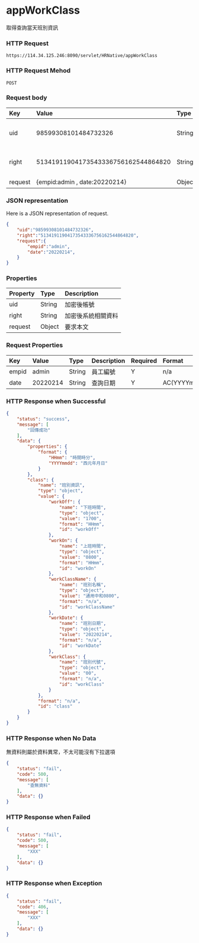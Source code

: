 # appWorkClass
取得查詢當天班別資訊

### HTTP Request
```
https://114.34.125.246:8090/servlet/HRNative/appWorkClass
```

### HTTP Request Mehod
```
POST
```

### Request body
| Key | Value | Type | Description |
|:----------|:-------------|:-----|:------------|
| uid | 98599308101484732326 | String | 需透過appLogin取得
| right | 51341911904173543336756162544864820 | String | 需透過appLogin取得 |
| request | {empid:admin , date:20220214} | Object | 查詢條件

### JSON representation
Here is a JSON representation of request.
```json
{
    "uid":"98599308101484732326",
    "right":"51341911904173543336756162544864820",
    "request":{
        "empid":"admin", 
        "date":"20220214",
    }
}
```

### Properties
| Property | Type | Description |
|:---------|:-----|:------------|
| uid   | String | 加密後帳號 |
| right | String | 加密後系統相關資料 |
| request | Object | 要求本文 |

### Request Properties
| Key | Value | Type | Description | Required | Format |
|:----------|:-------------|:-----|:------------|:------------|:------------|
| empid | admin | String | 員工編號 | Y | n/a |
| date | 20220214 | String | 查詢日期 | Y | AC(YYYYmmdd) |

### HTTP Response when Successful
```json
{
    "status": "success",
    "message": [
        "回傳成功"
    ],
    "data": {
        "properties": {
            "format": {
                "HHmm": "時間時分",
                "YYYYmmdd": "西元年月日"
            }
        },
        "class": {
            "name": "班別資訊",
            "type": "object",
            "value": {
                "workOff": {
                    "name": "下班時間",
                    "type": "object",
                    "value": "1700",
                    "format": "HHmm",
                    "id": "workOff"
                },
                "workOn": {
                    "name": "上班時間",
                    "type": "object",
                    "value": "0800",
                    "format": "HHmm",
                    "id": "workOn"
                },
                "workClassName": {
                    "name": "班別名稱",
                    "type": "object",
                    "value": "通用中和0800",
                    "format": "n/a",
                    "id": "workClassName"
                },
                "workDate": {
                    "name": "班別日期",
                    "type": "object",
                    "value": "20220214",
                    "format": "n/a",
                    "id": "workDate"
                },
                "workClass": {
                    "name": "班別代號",
                    "type": "object",
                    "value": "00",
                    "format": "n/a",
                    "id": "workClass"
                }
            },
            "format": "n/a",
            "id": "class"
        }
    }
}
```

### HTTP Response when No Data 
無資料則屬於資料異常，不太可能沒有下拉選項
```json
{
    "status": "fail",
    "code": 500,
    "message": [
        "查無資料"
    ],
    "data": {}
}
```

### HTTP Response when Failed
```json
{
    "status": "fail",
    "code": 500,
    "message": [
        "XXX"
    ],
    "data": {}
}
```

### HTTP Response when Exception
```json
{
    "status": "fail",
    "code": 406,
    "message": [
        "XXX"
    ],
    "data": {}
}
```
